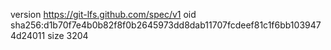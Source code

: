 version https://git-lfs.github.com/spec/v1
oid sha256:d1b70f7e4b0b82f8f0b2645973dd8dab11707fcdeef81c1f6bb1039474d24011
size 3204
